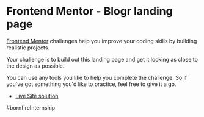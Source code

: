 # Frontend Mentor - Blogr landing page
[Frontend Mentor](https://www.frontendmentor.io) challenges help you improve your coding skills by building realistic projects.

Your challenge is to build out this landing page and get it looking as close to the design as possible.

You can use any tools you like to help you complete the challenge. So if you've got something you'd like to practice, feel free to give it a go.

- [Live Site solution]([https://pages.github.com/](https://sandesh4141.github.io/blogr-landing-page/)https://sandesh4141.github.io/blogr-landing-page/])

#bornfireInternship
